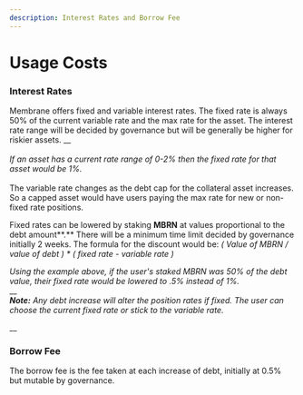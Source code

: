 ```yaml
---
description: Interest Rates and Borrow Fee
---
```


# Usage Costs

### Interest Rates

Membrane offers fixed and variable interest rates. The fixed rate is always 50% of the current variable rate and the max rate for the asset. The interest rate range will be decided by governance but will be generally be higher for riskier assets. __ \
\
_If an asset has a current rate range of 0-2% then the fixed rate for that asset would be 1%._\
\
The variable rate changes as the debt cap for the collateral asset increases. So a capped asset would have users paying the max rate for new or non-fixed rate positions.

Fixed rates can be lowered by staking **MBRN** at values proportional to the debt amount**.** There will be a minimum time limit decided by governance initially 2 weeks. The formula for the discount would be: _( Value of MBRN / value of debt ) \* ( fixed rate - variable rate )_

_Using the example above, if the user's staked MBRN was 50% of the debt value, their fixed rate would be lowered to .5% instead of 1%._\
__\
_**Note:** Any debt increase will alter the position rates if fixed. The user can choose the current fixed rate or stick to the variable rate._

__

### Borrow Fee

The borrow fee is the fee taken at each increase of debt, initially at 0.5% but mutable by governance.
